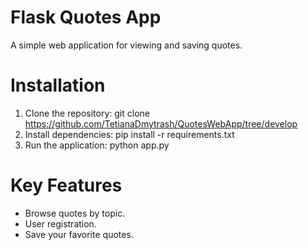 # Flask Quotes App
 A simple web application for viewing and saving quotes.

# Installation
 1. Clone the repository: git clone https://github.com/TetianaDmytrash/QuotesWebApp/tree/develop
 2. Install dependencies: pip install -r requirements.txt
 3. Run the application: python app.py

# Key Features
 * Browse quotes by topic.
 * User registration.
 * Save your favorite quotes.
